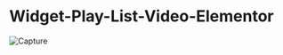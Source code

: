 # Widget-Play-List-Video-Elementor
![Capture](https://user-images.githubusercontent.com/86561337/195603167-1e73c882-3fcc-43ec-9fb0-40aa454e223d.PNG)

